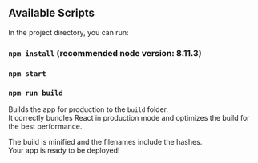 ## Available Scripts

In the project directory, you can run:

### `npm install` (recommended node version: 8.11.3)
### `npm start`


### `npm run build`

Builds the app for production to the `build` folder.<br>
It correctly bundles React in production mode and optimizes the build for the best performance.

The build is minified and the filenames include the hashes.<br>
Your app is ready to be deployed!
